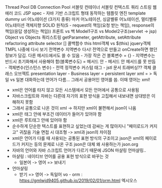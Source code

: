 Thread Pool
DB Connection Pool
서블릿 컨테이너
서블릿 컨텍스트
쿼리 스트링
웹 에러 코드
JSP spec - 자바 기반 스크립트 형태 동작하는 템플릿 엔진
template
dummy uri
어노테이션 (3가지 종류) 마커 어노테이션, 싱글벨류 어노테이션, 멀티벨류 어노테이션
객체지향 SOLID 원칙(S - request의 책임(요청 받는 책임), response의 책임(응답 생성하는 책임))
프론트 vs 백
Model1구조 vs Model2구조(servlet -> jsp)
Object vs Objects
쿼리스트링
getParameter, getAttribute, setAttribute
refactoring
attribute selector []
콜백함수
this html객체 vs $(this) jquery객체
TMPL 나중에 다시 보기
전역변수 지역변수 다시! 전역으로 만들고 onCreate하면 했던 정보가 담김. 다른 메서드에서도 쓸 수 있음
    - 가장 작은 건 블록변수 = {}
    - 지역변수는 반드시 초기화해서 사용해야 함(블록변수도) = 메서드 안
      - 메서드 안 메서드를 못 만듬
    - 객체변수(인스턴스 변수)
    - 전역 정적변수
커스텀 태그 - jstl
문서 트래버싱??
객체 클래스 오브젝트
presentation layer - Business layer = persistent layer
xml = > 독일 vs 일본 대화하는데 언어가 다름... 그래서 공용어인 영어를 씀. 이때 영어는 xml!
  - xml은 언어를 타지 않고 모든 시스템에서 모든 언어에서 공통으로 사용됨
  - 자바스크립트와 자바는 다른데 자기의 표현 방식을 고집해서 내보내면 상대방은 이해하지 못함
  - 그래서 공통으로 나온 것이 xml -> 하지만 xml이 불편해서 json이 나옴
  - xml은 태그 안에 부조건 데이터가 들어가 있어야 함
  - xml은 루트태그 안에 있어야 함
  - 순수하게 단순한 텍스트를 표현하고 싶었는데 감싸는 게 많아지니 "페이로드가 커지고" 귀찮음
기술 면접 시 대조형 -> xml과 json의 차이점
  - xml은 언어가 다를 때 사용되는 공통된 표현 방식의 구조이고 json은 xml의 페이로드가 커지는 등의 문제로 나온 구조
json은 대체 왜 사용하는가 json.org
  - 자바의 언어와 자바 스크립트 언어가 다르기 때문에
JSON 마샬링 언마샬링..
  - 마샬링 : 네이티브 언어를 공용 표현 방식으로 바꾸는 것
    - 일본어 -> 영어 => 보내기
  - 언마샬링
    - 받기 => 영어 -> 독일어
vo - orm : https://gmlwjd9405.github.io/2019/02/01/orm.html
엑시오스